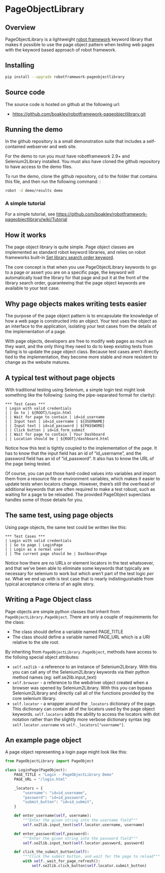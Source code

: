 # PageObjectLibrary

## Overview

PageObjectLibrary is a lightweight [robot framework] keyword library that makes it possible to use the page object pattern when testing web pages with the keyword based approach of robot framework.

## Installing

```bash
pip install --upgrade robotframework-pageobjectlibrary
```

## Source code

The source code is hosted on github at the following url:

* https://github.com/boakley/robotframework-pageobjectlibrary.git

## Running the demo

In the github repository is a small demonstration suite that includes a self-contained webserver and web site.

For the demo to run you must have robotframework 2.9+ and Selenium2Library installed. You must also have cloned the github repository to have access to the demo files.

To run the demo, clone the github repository, cd to the folder that contains this file, and then run the following command: :

```bash
robot -d demo/results demo
```
### A simple tutorial

For a simple tutorial, see <https://github.com/boakley/robotframework-pageobjectlibrary/wiki/Tutorial>

## How it works

The page object library is quite simple. Page object classes are implemented as standard robot keyword libraries, and relies on robot frameworks built-in [Set library search order keyword].

The core concept is that when you use PageObjectLibrary keywords to go to a page or assert you are on a specific page, the keyword will automatically load the library for that page and put it at the front of the library search order, guaranteeing that the page object keywords are available to your test case.

## Why page objects makes writing tests easier

The purpose of the page object pattern is to encapsulate the knowledge of how a web page is constructed into an object. Your test uses the object as an interface to the application, isolating your test cases from the details of the implementation of a page.

With page objects, developers are free to modify web pages as much as they want, and the only thing they need to do to keep existing tests from failing is to update the page object class. Because test cases aren’t directly tied to the implementation, they become more stable and more resistent to change as the website matures.

## A typical test without page objects

With traditional testing using Selenium, a simple login test might look something like the following: (using the pipe-separated format for clarity):

```robotframework
*** Test Cases ***
| Login with valid credentials
| | Go to | ${ROOT}/Login.html
| | Wait for page to contain | id=id_username
| | Input text | id=id_username | ${USERNAME}
| | Input text | id=id_password | ${PASSWORD}
| | Click button | id=id_form_submit
| | Wait for page to contain | Your Dashboard
| | Location should be | ${ROOT}/dashboard.html
```

Notice how this test is tightly coupled to the implementation of the page. It has to know that the input field has an id of “id_username”, and the password field has an id of “id_password”. It also has to know the URL of the page being tested.

Of course, you can put those hard-coded values into variables and import them from a resource file or environment variables, which makes it easier to update tests when locators change. However, there’s still the overhead of additional keywords that are often required to make a test robust, such as waiting for a page to be reloaded. The provided PageObject superclass handles some of those details for you.

## The same test, using page objects

Using page objects, the same test could be written like this:

```robotframework
*** Test Cases ***
| Login with valid credentials
| | Go to page | LoginPage
| | Login as a normal user
| | The current page should be | DashboardPage
```

Notice how there are no URLs or element locators in the test whatsoever, and that we’ve been able to eliminate some keywords that typically are necessary for selenium to work but which aren’t part of the test logic *per se*. What we end up with is test case that is nearly indistinguishable from typical acceptance criteria of an agile story.

## Writing a Page Object class

Page objects are simple python classes that inherit from `PageObjectLibrary.PageObject`. There are only a couple of requirements for the class:

- The class should define a variable named PAGE\_TITLE
- The class should define a variable named PAGE\_URL which is a URI relative to the site root.

By inheriting from `PageObjectLibrary.PageObject`, methods have access to the folloing special object attributes:

- `self.se2lib` - a reference to an instance of Selenium2Library. With this you can call any of the Selenium2Library keywords via their python method names (eg: self.se2lib.input\_text)
- `self.browser` - a reference to the webdriver object created when a browser was opened by Selenium2Library. With this you can bypass Selenium2Library and directly call all of the functions provided by the core selenium library.
- `self.locator` - a wrapper around the `_locators` dictionary of the page. This dictionary can contain all of the locators used by the page object keywords. `self.locators` adds the ability to access the locators with dot notation rather than the slightly more verbose dictionary syntax (eg: `self.locator.username` vs `self._locators["username"]`.

## An example page object

A page object representing a login page might look like this:

```python
from PageObjectLibrary import PageObject

class LoginPage(PageObject):
    PAGE_TITLE = "Login - PageObjectLibrary Demo"
    PAGE_URL = "/login.html"

    _locators = {
        "username": "id=id_username",
        "password": "id=id_password",
        "submit_button": "id=id_submit",
    }

    def enter_username(self, username):
        """Enter the given string into the username field"""
        self.se2lib.input_text(self.locator.username, username)

    def enter_password(self,password):
        """Enter the given string into the password field"""
        self.se2lib.input_text(self.locator.password, password)

    def click_the_submit_button(self):
        """Click the submit button, and wait for the page to reload"""
        with self._wait_for_page_refresh():
            self.se2lib.click_button(self.locator.submit_button)
```

  [robot framework]: http://www.robotframework.org
  [Set library search order keyword]: http://robotframework.org/robotframework/latest/libraries/BuiltIn.html#Set%20Library%20Search%20Order
